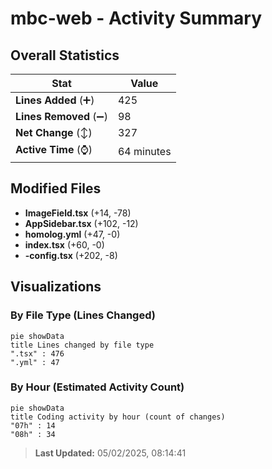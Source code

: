# mbc-web - Activity Summary 

## Overall Statistics

| Stat                   | Value                                                             |
| ---------------------- | ----------------------------------------------------------------- |
| **Lines Added** (➕)   | 425                                          |
| **Lines Removed** (➖) | 98                                        |
| **Net Change** (↕)    | 327                |
| **Active Time** (⌚)   | 64 minutes |


## Modified Files
- **ImageField.tsx** (+14, -78)
- **AppSidebar.tsx** (+102, -12)
- **homolog.yml** (+47, -0)
- **index.tsx** (+60, -0)
- **-config.tsx** (+202, -8)

## Visualizations

### By File Type (Lines Changed)

```mermaid
pie showData
title Lines changed by file type
".tsx" : 476
".yml" : 47
```

### By Hour (Estimated Activity Count)

```mermaid
pie showData
title Coding activity by hour (count of changes)
"07h" : 14
"08h" : 34
```


> **Last Updated:** 05/02/2025, 08:14:41